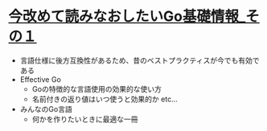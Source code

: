 # [今改めて読みなおしたいGo基礎情報_その１](https://speakerdeck.com/budougumi0617/read-again-awesome-go-article)

- 言語仕様に後方互換性があるため、昔のベストプラクティスが今でも有効である
- Effective Go
  - Goの特徴的な言語使用の効果的な使い方
  - 名前付きの返り値はいつ使うと効果的か etc...
- みんなのGo言語
  - 何かを作りたいときに最適な一冊

